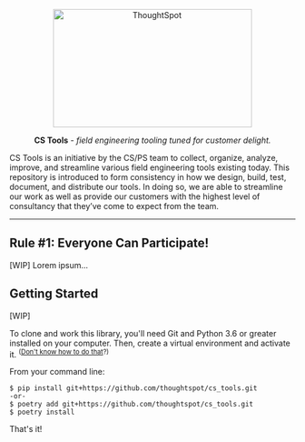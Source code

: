<p align="center">
  <a href="https://www.thoughtspot.com/">
    <img width="350" height="208" src="https://raw.githubusercontent.com/thoughtspot/cs_tools/repo-refactor/docs/img/logo_black.svg?token=ADMI6NPEWE7ZDGUQMPFLGUC7HWK5E" alt='ThoughtSpot'>
  </a>
</p>

<p align="center"><strong>CS Tools</strong> <em>- field engineering tooling tuned for
customer delight.</em></p>

CS Tools is an initiative by the CS/PS team to collect, organize, analyze, improve, and
streamline various field engineering tools existing today. This repository is introduced
to form consistency in how we design, build, test, document, and distribute our tools.
In doing so, we are able to streamline our work as well as provide our customers with
the highest level of consultancy that they’ve come to expect from the team.

---

## Rule #1: Everyone Can Participate!

[WIP] Lorem ipsum...

## Getting Started

[WIP]

To clone and work this library, you'll need Git and Python 3.6 or greater installed on
your computer. Then, create a virtual environment and activate it. <sup>([Don't know 
how to do that][bp-venv]?)</sup>

From your command line:
```console
$ pip install git+https://github.com/thoughtspot/cs_tools.git
-or-
$ poetry add git+https://github.com/thoughtspot/cs_tools.git
$ poetry install
```

That's it!

[bp-venv]: /best-practices/virtual-environment.md
